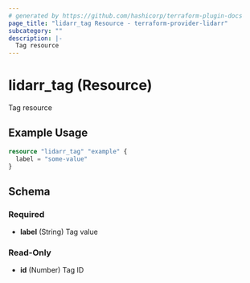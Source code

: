 ```yaml
---
# generated by https://github.com/hashicorp/terraform-plugin-docs
page_title: "lidarr_tag Resource - terraform-provider-lidarr"
subcategory: ""
description: |-
  Tag resource
---
```


# lidarr_tag (Resource)

Tag resource

## Example Usage

```terraform
resource "lidarr_tag" "example" {
  label = "some-value"
}
```

<!-- schema generated by tfplugindocs -->
## Schema

### Required

- **label** (String) Tag value

### Read-Only

- **id** (Number) Tag ID


